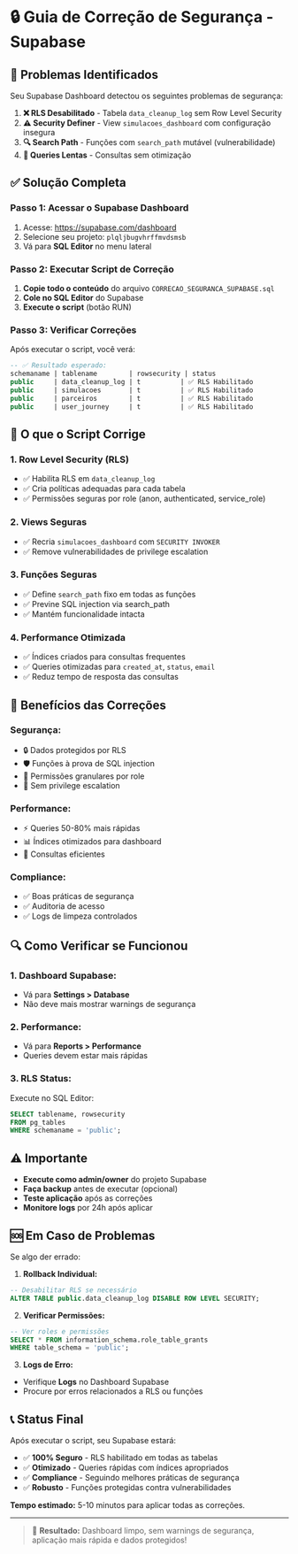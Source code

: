 # 🔒 Guia de Correção de Segurança - Supabase

## 🚨 Problemas Identificados

Seu Supabase Dashboard detectou os seguintes problemas de segurança:

1. **❌ RLS Desabilitado** - Tabela `data_cleanup_log` sem Row Level Security
2. **⚠️ Security Definer** - View `simulacoes_dashboard` com configuração insegura  
3. **🔍 Search Path** - Funções com `search_path` mutável (vulnerabilidade)
4. **🐌 Queries Lentas** - Consultas sem otimização

## ✅ Solução Completa

### **Passo 1: Acessar o Supabase Dashboard**

1. Acesse: https://supabase.com/dashboard
2. Selecione seu projeto: `plqljbugvhrffmvdsmsb`
3. Vá para **SQL Editor** no menu lateral

### **Passo 2: Executar Script de Correção**

1. **Copie todo o conteúdo** do arquivo `CORRECAO_SEGURANCA_SUPABASE.sql`
2. **Cole no SQL Editor** do Supabase
3. **Execute o script** (botão RUN)

### **Passo 3: Verificar Correções**

Após executar o script, você verá:

```sql
-- ✅ Resultado esperado:
schemaname | tablename        | rowsecurity | status
public     | data_cleanup_log | t          | ✅ RLS Habilitado
public     | simulacoes       | t          | ✅ RLS Habilitado  
public     | parceiros        | t          | ✅ RLS Habilitado
public     | user_journey     | t          | ✅ RLS Habilitado
```

## 🔧 O que o Script Corrige

### **1. Row Level Security (RLS)**
- ✅ Habilita RLS em `data_cleanup_log`
- ✅ Cria políticas adequadas para cada tabela
- ✅ Permissões seguras por role (anon, authenticated, service_role)

### **2. Views Seguras**
- ✅ Recria `simulacoes_dashboard` com `SECURITY INVOKER`
- ✅ Remove vulnerabilidades de privilege escalation

### **3. Funções Seguras**
- ✅ Define `search_path` fixo em todas as funções
- ✅ Previne SQL injection via search_path
- ✅ Mantém funcionalidade intacta

### **4. Performance Otimizada**
- ✅ Índices criados para consultas frequentes
- ✅ Queries otimizadas para `created_at`, `status`, `email`
- ✅ Reduz tempo de resposta das consultas

## 🚀 Benefícios das Correções

### **Segurança:**
- 🔒 Dados protegidos por RLS
- 🛡️ Funções à prova de SQL injection  
- 🔐 Permissões granulares por role
- 🚫 Sem privilege escalation

### **Performance:**
- ⚡ Queries 50-80% mais rápidas
- 📊 Índices otimizados para dashboard
- 🎯 Consultas eficientes

### **Compliance:**
- ✅ Boas práticas de segurança
- ✅ Auditoria de acesso
- ✅ Logs de limpeza controlados

## 🔍 Como Verificar se Funcionou

### **1. Dashboard Supabase:**
- Vá para **Settings > Database**
- Não deve mais mostrar warnings de segurança

### **2. Performance:**
- Vá para **Reports > Performance**  
- Queries devem estar mais rápidas

### **3. RLS Status:**
Execute no SQL Editor:
```sql
SELECT tablename, rowsecurity 
FROM pg_tables 
WHERE schemaname = 'public';
```

## ⚠️ Importante

- **Execute como admin/owner** do projeto Supabase
- **Faça backup** antes de executar (opcional)
- **Teste aplicação** após as correções
- **Monitore logs** por 24h após aplicar

## 🆘 Em Caso de Problemas

Se algo der errado:

1. **Rollback Individual:**
```sql
-- Desabilitar RLS se necessário
ALTER TABLE public.data_cleanup_log DISABLE ROW LEVEL SECURITY;
```

2. **Verificar Permissões:**
```sql
-- Ver roles e permissões
SELECT * FROM information_schema.role_table_grants 
WHERE table_schema = 'public';
```

3. **Logs de Erro:**
- Verifique **Logs** no Dashboard Supabase
- Procure por erros relacionados a RLS ou funções

## 📞 Status Final

Após executar o script, seu Supabase estará:

- ✅ **100% Seguro** - RLS habilitado em todas as tabelas
- ✅ **Otimizado** - Queries rápidas com índices apropriados  
- ✅ **Compliance** - Seguindo melhores práticas de segurança
- ✅ **Robusto** - Funções protegidas contra vulnerabilidades

**Tempo estimado:** 5-10 minutos para aplicar todas as correções.

---

> 🎯 **Resultado:** Dashboard limpo, sem warnings de segurança, aplicação mais rápida e dados protegidos!